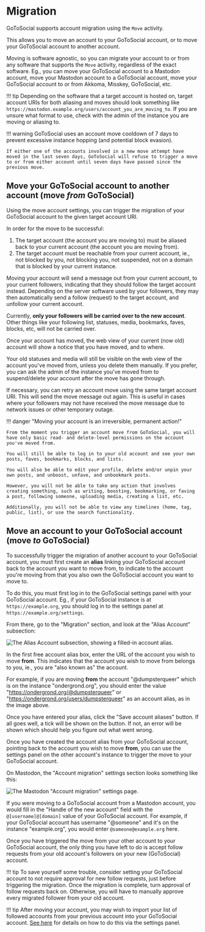 # Migration

GoToSocial supports account migration using the `Move` activity.

This allows you to move an account to your GoToSocial account, or to move your GoToSocial account to another account.

Moving is software agnostic, so you can migrate your account to or from any software that supports the `Move` activity, regardless of the exact software. Eg., you can move your GoToSocial account to a Mastodon account, move your Mastodon account to a GoToSocial account, move your GoToSocial account to or from Akkoma, Misskey, GoToSocial, etc.

!!! tip
    Depending on the software that a target account is hosted on, target account URIs for both aliasing and moves should look something like `https://mastodon.example.org/users/account_you_are_moving_to`. If you are unsure what format to use, check with the admin of the instance you are moving or aliasing to.

!!! warning
    GoToSocial uses an account move cooldown of 7 days to prevent excessive instance hopping (and potential block evasion).
    
    If either one of the accounts involved in a new move attempt have moved in the last seven days, GoToSocial will refuse to trigger a move to or from either account until seven days have passed since the previous move.

## Move your GoToSocial account to another account (move *from* GoToSocial)

Using the move account settings, you can trigger the migration of your GoToSocial account to the given target account URI.

In order for the move to be successful:

1. The target account (the account you are moving to) must be aliased back to your current account (the account you are moving from).
2. The target account must be reachable from your current account, ie., not blocked by you, not blocking you, not suspended, not on a domain that is blocked by your current instance.

Moving your account will send a message out from your current account, to your current followers, indicating that they should follow the target account instead. Depending on the server software used by your followers, they may then automatically send a follow (request) to the target account, and unfollow your current account.

Currently, **only your followers will be carried over to the new account**. Other things like your following list, statuses, media, bookmarks, faves, blocks, etc, will not be carried over.

Once your account has moved, the web view of your current (now old) account will show a notice that you have moved, and to where.

Your old statuses and media will still be visible on the web view of the account you've moved from, unless you delete them manually. If you prefer, you can ask the admin of the instance you've moved from to suspend/delete your account after the move has gone through.

If necessary, you can retry an account move using the same target account URI. This will send the move message out again. This is useful in cases where your followers may not have received the move message due to network issues or other temporary outage. 

!!! danger "Moving your account is an irreversible, permanent action!"
    
    From the moment you trigger an account move from GoToSocial, you will have only basic read- and delete-level permissions on the account you've moved from.
    
    You will still be able to log in to your old account and see your own posts, faves, bookmarks, blocks, and lists.
    
    You will also be able to edit your profile, delete and/or unpin your own posts, and unboost, unfave, and unbookmark posts.
    
    However, you will not be able to take any action that involves creating something, such as writing, boosting, bookmarking, or faving a post, following someone, uploading media, creating a list, etc.
    
    Additionally, you will not be able to view any timelines (home, tag, public, list), or use the search functionality.

## Move an account to your GoToSocial account (move *to* GoToSocial)

To successfully trigger the migration of another account to your GoToSocial account, you must first create an **alias** linking your GoToSocial account back to the account you want to move from, to indicate to the account you're moving from that you also own the GoToSocial account you want to move to.

To do this, you must first log in to the GoToSocial settings panel with your GoToSocial account. Eg., if your GoToSocial instance is at `https://example.org`, you should log in to the settings panel at `https://example.org/settings`.

From there, go to the "Migration" section, and look at the "Alias Account" subsection:

![The Alias Account subsection, showing a filled-in account alias.](../public/migration-aliasing.png)

In the first free account alias box, enter the URL of the account you wish to move **from**. This indicates that the account you wish to move from belongs to you, ie., you are "also known as" the account.

For example, if you are moving **from** the account "@dumpsterqueer" which is on the instance "ondergrond.org", you should enter the value "https://ondergrond.org/@dumpsterqueer" or "https://ondergrond.org/users/dumpsterqueer" as an account alias, as in the image above.

Once you have entered your alias, click the "Save account aliases" button. If all goes well, a tick will be shown on the button. If not, an error will be shown which should help you figure out what went wrong.

Once you have created the account alias from your GoToSocial account, pointing back to the account you wish to move **from**, you can use the settings panel on the other account's instance to trigger the move to your GoToSocial account.

On Mastodon, the "Account migration" settings section looks something like this:

![The Mastodon "Account migration" settings page.](../public/migration-mastodon.png)

If you were moving to a GoToSocial account from a Mastodon account, you would fill in the "Handle of the new account" field with the `@[username]@[domain]` value of your GoToSocial account. For example, if your GoToSocial account has username "@someone" and it's on the instance "example.org", you would enter `@someone@example.org` here.

Once you have triggered the move from your other account to your GoToSocial account, the only thing you have left to do is accept follow requests from your old account's followers on your new (GoToSocial) account.

!!! tip
    To save yourself some trouble, consider setting your GoToSocial account to not require approval for new follow requests, just before triggering the migration. Once the migration is complete, turn approval of follow requests back on. Otherwise, you will have to manually approve every migrated follower from your old account.

!!! tip
    After moving your account, you may wish to import your list of followed accounts from your previous account into your GoToSocial account. [See here](./settings.md#import) for details on how to do this via the settings panel.
